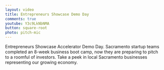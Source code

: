 ```yaml
---
layout: video
title: Entrepreneurs Showcase Demo Day
comments: true
youtube: Y3c9LkNbNMA
button: square-root
photo: pitch-mic
---
```


Entrepreneurs Showcase Accelerator Demo Day.
Sacramento startup teams completed an 8-week business boot camp, now they are preparing to pitch to a roomful of investors. Take a peek in local Sacramento businesses representing our growing economy.
